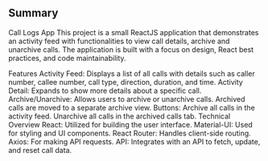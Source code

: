 ## Summary
Call Logs App
This project is a small ReactJS application that demonstrates an activity feed with functionalities to view call details, archive and unarchive calls. The application is built with a focus on design, React best practices, and code maintainability.

Features
Activity Feed: Displays a list of all calls with details such as caller number, callee number, call type, direction, duration, and time.
Activity Detail: Expands to show more details about a specific call.
Archive/Unarchive: Allows users to archive or unarchive calls. Archived calls are moved to a separate archive view.
Buttons:
Archive all calls in the activity feed.
Unarchive all calls in the archived calls tab.
Technical Overview
React: Utilized for building the user interface.
Material-UI: Used for styling and UI components.
React Router: Handles client-side routing.
Axios: For making API requests.
API: Integrates with an API to fetch, update, and reset call data.
